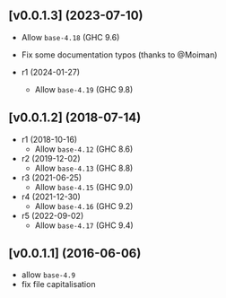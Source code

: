 ## [v0.0.1.3] (2023-07-10)

- Allow `base-4.18` (GHC 9.6)
- Fix some documentation typos (thanks to @Moiman)

- r1 (2024-01-27)
    - Allow `base-4.19` (GHC 9.8)

## [v0.0.1.2] (2018-07-14)

- r1 (2018-10-16)
    - Allow `base-4.12` (GHC 8.6)
- r2 (2019-12-02)
    - Allow `base-4.13` (GHC 8.8)
- r3 (2021-06-25)
    - Allow `base-4.15` (GHC 9.0)
- r4 (2021-12-30)
    - Allow `base-4.16` (GHC 9.2)
- r5 (2022-09-02)
    - Allow `base-4.17` (GHC 9.4)

## [v0.0.1.1] (2016-06-06)

- allow `base-4.9`
- fix file capitalisation

